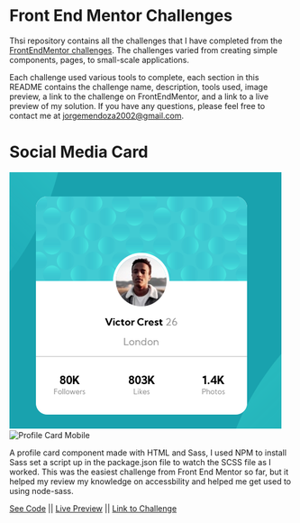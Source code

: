 # Front End Mentor Challenges
Thsi repository contains all the challenges that I have completed from the [FrontEndMentor challenges](https://www.frontendmentor.io/solutions). The challenges varied from creating simple components, pages, to small-scale applications. 

Each challenge used various tools to complete, each section in this README contains the challenge name, description, tools used, image preview, a link to the challenge on FrontEndMentor, and a link to a live preview of my solution. If you have any questions, please feel free to contact me at jorgemendoza2002@gmail.com. 

# Social Media Card

![Profile Card Desktop](./challenge-images/ProfileCard-Desktop.png) ![Profile Card Mobile](./challenge-images/ProfileCard-Mobile.png)

A profile card component made with HTML and Sass, I used NPM to install Sass set a script up in the package.json file to watch the SCSS file as I worked. This was the easiest challenge from Front End Mentor so far, but it helped my review my knowledge on accessbility and helped me get used to using node-sass.

[See Code](https://github.com/JorgeAMendoza/frontEndMentor_challenges/tree/main/profile-card-component-main) || [Live Preview](https://www.frontendmentor.io/solutions/profile-card-component-with-regular-css-N7C0TtXZk) || [Link to Challenge](https://www.frontendmentor.io/solutions/profile-card-component-with-regular-css-N7C0TtXZk)
